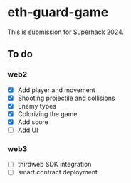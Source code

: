 # eth-guard-game

This is submission for Superhack 2024.

## To do

### web2

- [x] Add player and movement
- [x] Shooting projectile and collisions
- [x] Enemy types
- [x] Colorizing the game
- [x] Add score
- [ ] Add UI

### web3

- [ ] thirdweb SDK integration
- [ ] smart contract deployment
